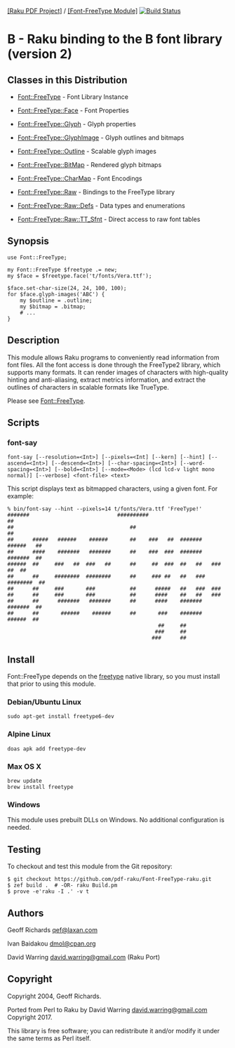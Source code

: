 [[Raku PDF Project]](https://pdf-raku.github.io)
/ [[Font-FreeType Module]](https://pdf-raku.github.io/Font-FreeType-raku/)
[![Build Status](https://travis-ci.org/pdf-raku/Font-FreeType-raku.svg?branch=master)](https://travis-ci.org/pdf-raku/Font-FreeType-raku)

B<Font-FreeType-raku> - Raku binding to the B<FreeType> font library (version 2)
=============================================================

Classes in this Distribution
----------------------------

  * [Font::FreeType](https://pdf-raku.github.io/Font-FreeType-raku/Font/FreeType) - Font Library Instance

  * [Font::FreeType::Face](https://pdf-raku.github.io/Font-FreeType-raku/Font/FreeType/Face) - Font Properties

  * [Font::FreeType::Glyph](https://pdf-raku.github.io/Font-FreeType-raku/Font/FreeType/Glyph) - Glyph properties

  * [Font::FreeType::GlyphImage](https://pdf-raku.github.io/Font-FreeType-raku/Font/FreeType/GlyphImage) - Glyph outlines and bitmaps

  * [Font::FreeType::Outline](https://pdf-raku.github.io/Font-FreeType-raku/Font/FreeType/Outline) - Scalable glyph images

  * [Font::FreeType::BitMap](https://pdf-raku.github.io/Font-FreeType-raku/Font/FreeType/BitMap) - Rendered glyph bitmaps

  * [Font::FreeType::CharMap](https://pdf-raku.github.io/Font-FreeType-raku/Font/FreeType/CharMap) - Font Encodings

  * [Font::FreeType::Raw](https://pdf-raku.github.io/Font-FreeType-raku/Font/FreeType/Raw) - Bindings to the FreeType library

  * [Font::FreeType::Raw::Defs](https://pdf-raku.github.io/Font-FreeType-raku/Font/FreeType/Raw/Defs) - Data types and enumerations

  * [Font::FreeType::Raw::TT_Sfnt](https://pdf-raku.github.io/Font-FreeType-raku/Font/FreeType/Raw/TT_Sfnt) - Direct access to raw font tables

Synopsis
--------

    use Font::FreeType;

    my Font::FreeType $freetype .= new;
    my $face = $freetype.face('t/fonts/Vera.ttf');

    $face.set-char-size(24, 24, 100, 100);
    for $face.glyph-images('ABC') {
        my $outline = .outline;
        my $bitmap = .bitmap;
        # ...
    }

Description
-----------

This module allows Raku programs to conveniently read information from font files. All the font access is done through the FreeType2 library, which supports many formats. It can render images of characters with high-quality hinting and anti-aliasing, extract metrics information, and extract the outlines of characters in scalable formats like TrueType.


Please see [Font::FreeType](https://pdf-raku.github.io/Font-FreeType-raku/Font/FreeType).


Scripts
-------

### font-say

    font-say [--resolution=<Int>] [--pixels=<Int] [--kern] [--hint] [--ascend=<Int>] [--descend=<Int>] [--char-spacing=<Int>] [--word-spacing=<Int>] [--bold=<Int>] [--mode=<Mode> (lcd lcd-v light mono normal)] [--verbose] <font-file> <text>

This script displays text as bitmapped characters, using a given font. For example:

    % bin/font-say --hint --pixels=14 t/fonts/Vera.ttf 'FreeType!'
    #######                            ##########                              ##
    ##                                     ##                                  ##
    ##      #####   ######    ######       ##    ###   ##  #######    ######   ##
    ##      ####    #######   #######      ##    ###  ###  #######    #######  ##
    ######  ##     ###   ##  ###   ##      ##     ##  ###  ##   ##   ###   ##  ##
    ##      ##     ########  ########      ##     ### ##   ##   ###  ########  ##
    ##      ##     ###       ###           ##      #####   ##   ###  ###
    ##      ##     ###       ###           ##      ####    ##   ##   ###
    ##      ##      #######   #######      ##      ####    #######    #######  ##
    ##      ##       ######    ######      ##       ###    #######     ######  ##
                                                    ##     ##
                                                   ###     ##
                                                  ###      ##


Install
-------

Font::FreeType depends on the [freetype](https://www.freetype.org/download.html) native library, so you must install that prior to using this module.

### Debian/Ubuntu Linux

```shell
sudo apt-get install freetype6-dev
```

### Alpine Linux

```shell
doas apk add freetype-dev
```

### Max OS X

```shell
brew update
brew install freetype
```

### Windows

This module uses prebuilt DLLs on Windows. No additional configuration is needed.

Testing
------

To checkout and test this module from the Git repository:

    $ git checkout https://github.com/pdf-raku/Font-FreeType-raku.git
    $ zef build .  # -OR- raku Build.pm
    $ prove -e'raku -I .' -v t

Authors
-------

Geoff Richards <qef@laxan.com>

Ivan Baidakou <dmol@cpan.org>

David Warring <david.warring@gmail.com> (Raku Port)

Copyright
---------

Copyright 2004, Geoff Richards.

Ported from Perl to Raku by David Warring <david.warring@gmail.com> Copyright 2017.

This library is free software; you can redistribute it and/or modify it under the same terms as Perl itself.

